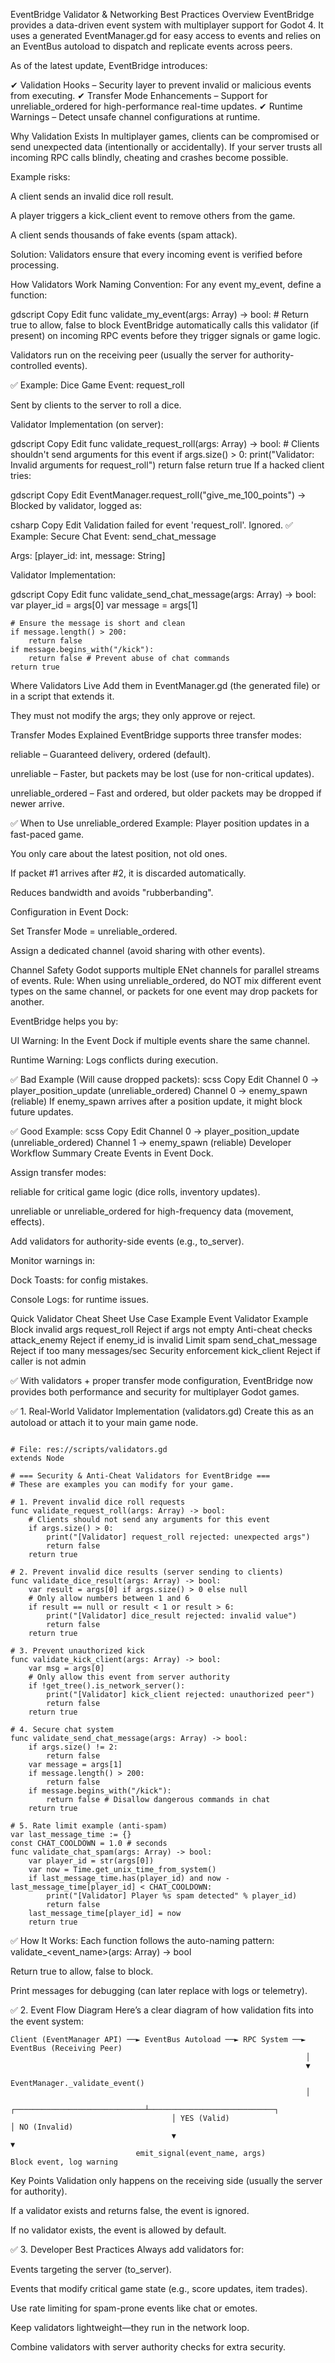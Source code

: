 EventBridge Validator & Networking Best Practices
Overview
EventBridge provides a data-driven event system with multiplayer support for Godot 4. It uses a generated EventManager.gd for easy access to events and relies on an EventBus autoload to dispatch and replicate events across peers.

As of the latest update, EventBridge introduces:

✔ Validation Hooks – Security layer to prevent invalid or malicious events from executing.
✔ Transfer Mode Enhancements – Support for unreliable_ordered for high-performance real-time updates.
✔ Runtime Warnings – Detect unsafe channel configurations at runtime.

Why Validation Exists
In multiplayer games, clients can be compromised or send unexpected data (intentionally or accidentally). If your server trusts all incoming RPC calls blindly, cheating and crashes become possible.

Example risks:

A client sends an invalid dice roll result.

A player triggers a kick_client event to remove others from the game.

A client sends thousands of fake events (spam attack).

Solution: Validators ensure that every incoming event is verified before processing.

How Validators Work
Naming Convention:
For any event my_event, define a function:

gdscript
Copy
Edit
func validate_my_event(args: Array) -> bool:
    # Return true to allow, false to block
EventBridge automatically calls this validator (if present) on incoming RPC events before they trigger signals or game logic.

Validators run on the receiving peer (usually the server for authority-controlled events).

✅ Example: Dice Game
Event: request_roll

Sent by clients to the server to roll a dice.

Validator Implementation (on server):

gdscript
Copy
Edit
func validate_request_roll(args: Array) -> bool:
    # Clients shouldn't send arguments for this event
    if args.size() > 0:
        print("Validator: Invalid arguments for request_roll")
        return false
    return true
If a hacked client tries:

gdscript
Copy
Edit
EventManager.request_roll("give_me_100_points")
→ Blocked by validator, logged as:

csharp
Copy
Edit
Validation failed for event 'request_roll'. Ignored.
✅ Example: Secure Chat
Event: send_chat_message

Args: [player_id: int, message: String]

Validator Implementation:

gdscript
Copy
Edit
func validate_send_chat_message(args: Array) -> bool:
    var player_id = args[0]
    var message = args[1]

    # Ensure the message is short and clean
    if message.length() > 200:
        return false
    if message.begins_with("/kick"):
        return false # Prevent abuse of chat commands
    return true
Where Validators Live
Add them in EventManager.gd (the generated file) or in a script that extends it.

They must not modify the args; they only approve or reject.

Transfer Modes Explained
EventBridge supports three transfer modes:

reliable – Guaranteed delivery, ordered (default).

unreliable – Faster, but packets may be lost (use for non-critical updates).

unreliable_ordered – Fast and ordered, but older packets may be dropped if newer arrive.

✅ When to Use unreliable_ordered
Example: Player position updates in a fast-paced game.

You only care about the latest position, not old ones.

If packet #1 arrives after #2, it is discarded automatically.

Reduces bandwidth and avoids "rubberbanding".

Configuration in Event Dock:

Set Transfer Mode = unreliable_ordered.

Assign a dedicated channel (avoid sharing with other events).

Channel Safety
Godot supports multiple ENet channels for parallel streams of events.
Rule:
When using unreliable_ordered, do NOT mix different event types on the same channel, or packets for one event may drop packets for another.

EventBridge helps you by:

UI Warning: In the Event Dock if multiple events share the same channel.

Runtime Warning: Logs conflicts during execution.

✅ Bad Example (Will cause dropped packets):
scss
Copy
Edit
Channel 0 → player_position_update (unreliable_ordered)
Channel 0 → enemy_spawn (reliable)
If enemy_spawn arrives after a position update, it might block future updates.

✅ Good Example:
scss
Copy
Edit
Channel 0 → player_position_update (unreliable_ordered)
Channel 1 → enemy_spawn (reliable)
Developer Workflow Summary
Create Events in Event Dock.

Assign transfer modes:

reliable for critical game logic (dice rolls, inventory updates).

unreliable or unreliable_ordered for high-frequency data (movement, effects).

Add validators for authority-side events (e.g., to_server).

Monitor warnings in:

Dock Toasts: for config mistakes.

Console Logs: for runtime issues.

Quick Validator Cheat Sheet
Use Case	Example Event	Validator Example
Block invalid args	request_roll	Reject if args not empty
Anti-cheat checks	attack_enemy	Reject if enemy_id is invalid
Limit spam	send_chat_message	Reject if too many messages/sec
Security enforcement	kick_client	Reject if caller is not admin

✅ With validators + proper transfer mode configuration, EventBridge now provides both performance and security for multiplayer Godot games.


✅ 1. Real-World Validator Implementation (validators.gd)
Create this as an autoload or attach it to your main game node.

```gdscript

# File: res://scripts/validators.gd
extends Node

# === Security & Anti-Cheat Validators for EventBridge ===
# These are examples you can modify for your game.

# 1. Prevent invalid dice roll requests
func validate_request_roll(args: Array) -> bool:
    # Clients should not send any arguments for this event
    if args.size() > 0:
        print("[Validator] request_roll rejected: unexpected args")
        return false
    return true

# 2. Prevent invalid dice results (server sending to clients)
func validate_dice_result(args: Array) -> bool:
    var result = args[0] if args.size() > 0 else null
    # Only allow numbers between 1 and 6
    if result == null or result < 1 or result > 6:
        print("[Validator] dice_result rejected: invalid value")
        return false
    return true

# 3. Prevent unauthorized kick
func validate_kick_client(args: Array) -> bool:
    var msg = args[0]
    # Only allow this event from server authority
    if !get_tree().is_network_server():
        print("[Validator] kick_client rejected: unauthorized peer")
        return false
    return true

# 4. Secure chat system
func validate_send_chat_message(args: Array) -> bool:
    if args.size() != 2:
        return false
    var message = args[1]
    if message.length() > 200:
        return false
    if message.begins_with("/kick"):
        return false # Disallow dangerous commands in chat
    return true

# 5. Rate limit example (anti-spam)
var last_message_time := {}
const CHAT_COOLDOWN = 1.0 # seconds
func validate_chat_spam(args: Array) -> bool:
    var player_id = str(args[0])
    var now = Time.get_unix_time_from_system()
    if last_message_time.has(player_id) and now - last_message_time[player_id] < CHAT_COOLDOWN:
        print("[Validator] Player %s spam detected" % player_id)
        return false
    last_message_time[player_id] = now
    return true
```

✅ How It Works:
Each function follows the auto-naming pattern:
validate_<event_name>(args: Array) -> bool

Return true to allow, false to block.

Print messages for debugging (can later replace with logs or telemetry).

✅ 2. Event Flow Diagram
Here’s a clear diagram of how validation fits into the event system:

```
Client (EventManager API) ──► EventBus Autoload ──► RPC System ──► EventBus (Receiving Peer)
                                                                  │
                                                                  ▼
                                                          EventManager._validate_event()
                                                                  │
                                    ┌─────────────────────────────┴────────────────────────────┐
                                    │ YES (Valid)                                             │ NO (Invalid)
                                    ▼                                                        ▼
                            emit_signal(event_name, args)                        Block event, log warning
```

Key Points
Validation only happens on the receiving side (usually the server for authority).

If a validator exists and returns false, the event is ignored.

If no validator exists, the event is allowed by default.

✅ 3. Developer Best Practices
Always add validators for:

Events targeting the server (to_server).

Events that modify critical game state (e.g., score updates, item trades).

Use rate limiting for spam-prone events like chat or emotes.

Keep validators lightweight—they run in the network loop.

Combine validators with server authority checks for extra security.
